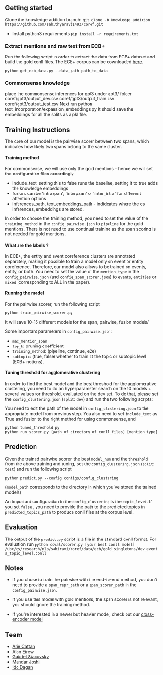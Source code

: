 
## Getting started
Clone the knowledge addition branch:
`git clone -b knowledge_addition https://github.com/sahithyaravi1493/coref.git`

* Install python3 requirements `pip install -r requirements.txt` 


### Extract mentions and raw text from ECB+ 

Run the following script in order to extract the data from ECB+ dataset
 and build the gold conll files. 
The ECB+ corpus can be downloaded [here](http://www.newsreader-project.eu/results/data/the-ecb-corpus/).

```
python get_ecb_data.py --data_path path_to_data
```

### Commonsense knowledge
place the commonsense inferences for gpt3 under gpt3/ folder
coref/gpt3/output_dev.csv
coref/gpt3/output_train.csv
coref/gpt3/output_test.csv
Next run python text_incorporation/expansion_embeddings.py
It should save the embeddings for all the splits as a pkl file.

## Training Instructions
The core of our model is the pairwise scorer between two spans, 
which indicates how likely two spans belong to the same cluster.


#### Training method

For commonsense, we will use only the gold mentions - hence we will set the configuration files accordingly
- include_text: setting this to false runs the baseline, setting it to true adds the knowledge embeddings
- fusion: can be 'intraspan', 'interpsan' or 'inter_intra' for different attention options
- inferences_path, text_embeddings_path - indidcates where the cs inferences, embeddings are stored.


In order to choose the training method, you need to set the value of the `training_method` in 
the `config_pairwise.json` to `pipeline` for the gold mentions. There is not need to use continual training as the span scoring is not needed for gold mentions.
 
#### What are the labels ?

In ECB+, the entity and event coreference clusters are annotated separately, 
making it possible to train a model only on event or entity coreference. 
Therefore, our model also allows to be trained on events, entity, or both.
You need to set the value of the `mention_type` in 
the ``config_pairwise.json`` (and `config_span_scorer.json`) 
to `events`, `entities` or `mixed` (corresponding to ALL in the paper).


#### Running the model
 

For the pairwise scorer, run the following script
```
python train_pairwise_scorer.py
```
It will save 10-15 different models for the span, pairwise, fusion models/

Some important parameters in `config_pairwise.json`:
* `max_mention_span`
* `top_k`: pruning coefficient
* `training_method`: (pipeline, continue, e2e)
* `subtopic`: (true, false) whether to train at the topic or subtopic level (ECB+ notions).


#### Tuning threshold for agglomerative clustering

In order to find the best model and the best threshold for the agglomerative clustering, 
you need to do an hyperparameter search on the 10 models + several values for threshold, 
evaluated on the dev set. To do that, please set the `config_clustering.json` (`split`: `dev`) 
and run the two following scripts:

You need to edit the path of the model in  `config_clustering.json` to the appropriate model from previous step.
You also need to set `include_text` as True and fusion to the right method for using commonsense, and 
```
python tuned_threshold.py 
python run_scorer.py [path_of_directory_of_conll_files] [mention_type]
```


## Prediction

Given the trained pairwise scorer, the best `model_num` and the `threshold` 
from the above training and tuning, set the `config_clustering.json` (`split`: `test`)
and run the following script. 

```
python predict.py --config configs/config_clustering
```

(`model_path` corresponds to the directory in which you've stored the trained models)

An important configuration in the `config_clustering` is the `topic_level`. 
If you set `false` , you need to provide the path to the predicted topics in `predicted_topics_path` 
to produce conll files at the corpus level. 

## Evaluation

The output of the `predict.py` script is a file in the standard conll format. 
For evaluation run
`python coval/scorer.py [your best conll model] /ubc/cs/research/nlp/sahiravi/coref/data/ecb/gold_singletons/dev_events_topic_level.conll`



## Notes


* If you chose to train the pairwise with the end-to-end method, you don't need to provide a `span_repr_path` or a `span_scorer_path` in the
`config_pairwise.json`.  

* If you use this model with gold mentions, the span scorer is not relevant, you should ignore the training method.

* If you're interested in a newer but heavier model, check out our [cross-encoder model](https://github.com/ariecattan/cross_encoder/)



## Team 

* [Arie Cattan](https://ariecattan.github.io/)
* Alon Eirew
* [Gabriel Stanovsky](https://gabrielstanovsky.github.io/)
* [Mandar Joshi](https://homes.cs.washington.edu/~mandar90/)
* [Ido Dagan](https://u.cs.biu.ac.il/~dagan/) 

 
